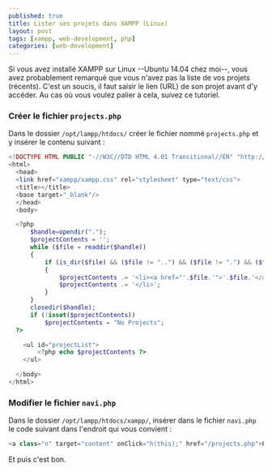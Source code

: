 ```yaml
---
published: true
title: Lister ses projets dans XAMPP (Linux)
layout: post
tags: [xampp, web-development, php]
categories: [web-development]
---
```

Si vous avez installé XAMPP sur Linux --Ubuntu 14.04 chez moi--, vous avez probablement remarqué que vous n'avez pas la liste de vos projets (récents). C'est un soucis, il faut saisir le lien (URL) de son projet avant d'y accéder. Au cas où vous voulez palier à cela, suivez ce tutoriel.  <!--more-->

### Créer le fichier `projects.php`
Dans le dossier `/opt/lampp/htdocs/` créer le fichier nommé `projects.php` et y insérer le contenu suivant :

```php
<!DOCTYPE HTML PUBLIC "-//W3C//DTD HTML 4.01 Transitional//EN" "http://www.w3.org/TR/html4/loose.dtd">
<html>
  <head>
  <link href="xampp/xampp.css" rel="stylesheet" type="text/css">
  <title></title>
  <base target="_blank"/>
  </head>
  <body>

  <?php
      $handle=opendir(".");
      $projectContents = '';
      while ($file = readdir($handle))
      {
          if (is_dir($file) && ($file != "..") && ($file != ".") && ($file != "xampp"))
          {        
              $projectContents .= '<li><a href="'.$file.'">'.$file.'</a>';
              $projectContents .= '</li>';
          }
      }
      closedir($handle);
      if (!isset($projectContents))
          $projectContents = "No Projects";
  ?>

    <ul id="projectList">
        <?php echo $projectContents ?>
    </ul>

  </body>
</html>
```


### Modifier le fichier `navi.php`
Dans le dossier `/opt/lampp/htdocs/xampp/`, insérer dans le fichier `navi.php` le code suivant dans l'endroit qui vous convient :

```php
<a class="n" target="content" onClick="h(this);" href="/projects.php">Projects</a><br>&nbsp;<br>
```


Et puis c'est bon.

